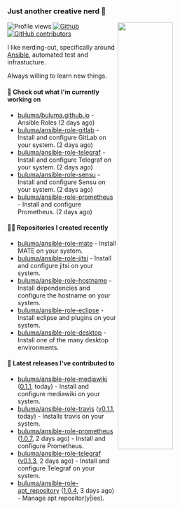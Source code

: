 ### Just another creative nerd 👋


![Profile views](https://gpvc.arturio.dev/buluma) <a href="https://gitstats.me/buluma">
  <img align="right" src="https://github-readme-stats.vercel.app/api?username=buluma&theme=gotham&show_icons=true" width="50%"/>
</a>
[![Github](https://img.shields.io/badge/-buluma-black?style=flat&labelColor=black&logo=github&logoColor=white&include_all_commits=true&count_private=true)](https://gitstats.me/buluma)
[![GitHub contributors](https://img.shields.io/github/contributors/buluma/badges.svg)](https://GitHub.com/buluma/badges/graphs/contributors/)

I like nerding-out, specifically around [Ansible](https://github.com/ansible/ansible), automated test and infrastucture.

Always willing to learn new things.

#### 👷 Check out what I'm currently working on

- [buluma/buluma.github.io](https://github.com/buluma/buluma.github.io) - Ansible Roles (2 days ago)
- [buluma/ansible-role-gitlab](https://github.com/buluma/ansible-role-gitlab) - Install and configure GitLab on your system. (2 days ago)
- [buluma/ansible-role-telegraf](https://github.com/buluma/ansible-role-telegraf) - Install and configure Telegraf on your system. (2 days ago)
- [buluma/ansible-role-sensu](https://github.com/buluma/ansible-role-sensu) - Install and configure Sensu on your system. (2 days ago)
- [buluma/ansible-role-prometheus](https://github.com/buluma/ansible-role-prometheus) - Install and configure Prometheus. (2 days ago)

#### 👨‍💻 Repositories I created recently

- [buluma/ansible-role-mate](https://github.com/buluma/ansible-role-mate) - Install MATE on your system.
- [buluma/ansible-role-jitsi](https://github.com/buluma/ansible-role-jitsi) - Install and configure jitsi on your system.
- [buluma/ansible-role-hostname](https://github.com/buluma/ansible-role-hostname) - Install dependencies and configure the hostname on your system.
- [buluma/ansible-role-eclipse](https://github.com/buluma/ansible-role-eclipse) - Install eclipse and plugins on your system.
- [buluma/ansible-role-desktop](https://github.com/buluma/ansible-role-desktop) - Install one of the many desktop environments.

#### 🚀 Latest releases I've contributed to

- [buluma/ansible-role-mediawiki](https://github.com/buluma/ansible-role-mediawiki) ([0.1.1](https://github.com/buluma/ansible-role-mediawiki/releases/tag/0.1.1), today) - Install and configure mediawiki on your system.
- [buluma/ansible-role-travis](https://github.com/buluma/ansible-role-travis) ([v0.1.1](https://github.com/buluma/ansible-role-travis/releases/tag/v0.1.1), today) - Installs travis on your system.
- [buluma/ansible-role-prometheus](https://github.com/buluma/ansible-role-prometheus) ([1.0.7](https://github.com/buluma/ansible-role-prometheus/releases/tag/1.0.7), 2 days ago) - Install and configure Prometheus.
- [buluma/ansible-role-telegraf](https://github.com/buluma/ansible-role-telegraf) ([v0.1.3](https://github.com/buluma/ansible-role-telegraf/releases/tag/v0.1.3), 2 days ago) - Install and configure Telegraf on your system.
- [buluma/ansible-role-apt_repository](https://github.com/buluma/ansible-role-apt_repository) ([1.0.4](https://github.com/buluma/ansible-role-apt_repository/releases/tag/1.0.4), 3 days ago) - Manage apt repositor(y|ies).


